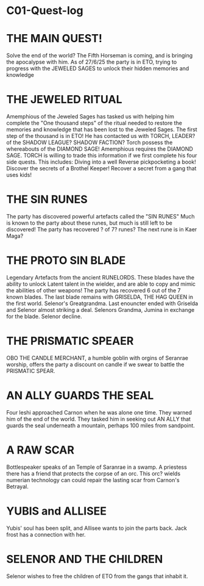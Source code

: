 # C01-Quest-log
# THE MAIN QUEST!
Solve the end of the world? The Fifth Horseman is coming, and is bringing the apocalypse with him. As of 27/6/25 the party is in ETO, trying to progress with the JEWELED SAGES to unlock their hidden memories and knowledge

# THE JEWELED RITUAL
Amemphious of the Jeweled Sages has tasked us with helping him complete the "One thousand steps" of the ritual needed to restore the memories and knowledge that has been lost to the Jeweled Sages. 
The first step of the thousand is in ETO!
He has contacted us with TORCH, LEADER? of the SHADOW LEAGUE? SHADOW FACTION? Torch possess the whereabouts of the DIAMOND SAGE! Amemphious requires the DIAMOND SAGE.
TORCH is willing to trade this information if we first complete his four side quests. This includes: 
Diving into a well
Reverse pickpocketing a book!
Discover the secrets of a Brothel Keeper!
Recover a secret from a gang that uses kids!

# THE SIN RUNES
The party has discovered powerful artefacts called the "SIN RUNES" Much is known to the party about these runes, but much is still left to be discovered!
The party has recovered ? of 7? runes?
The next rune is in Kaer Maga? 

# THE PROTO SIN BLADE
Legendary Artefacts from the ancient RUNELORDS. These blades have the ability to unlock Latent talent in the wielder, and are able to copy and mimic the abilities of other weapons! 
The party has recovered 6 out of the 7 known blades.
The last blade remains with GRISELDA, THE HAG QUEEN in the first world. Selenor's Greatgrandma. 
Last enouncter ended with Griselda and Selenor almost striking a deal. Selenors Grandma, Jumina in exchange for the blade. Selenor decline. 

# THE PRISMATIC SPEAER
OBO THE CANDLE MERCHANT, a humble goblin with orgins of Seranrae worship, offers the party a discount on candle if we swear to battle the PRISMATIC SPEAR. 

# AN ALLY GUARDS THE SEAL
Four leshi approached Carnon when he was alone one time. They warned him of the end of the world. 
They tasked him in seeking out AN ALLY that guards the seal underneath a mountain, perhaps 100 miles from sandpoint. 

# A RAW SCAR
Bottlespeaker speaks of an Temple of Saranrae in a swamp. A priestess there has a friend that protects the corpse of an orc. 
This orc? wields numerian technology can could repair the lasting scar from Carnon's Betrayal. 

# YUBIS and ALLISEE
Yubis' soul has been split, and Allisee wants to join the parts back. Jack frost has a connection with her. 

# SELENOR AND THE CHILDREN
 Selenor wishes to free the children of ETO from the gangs that inhabit it.   
